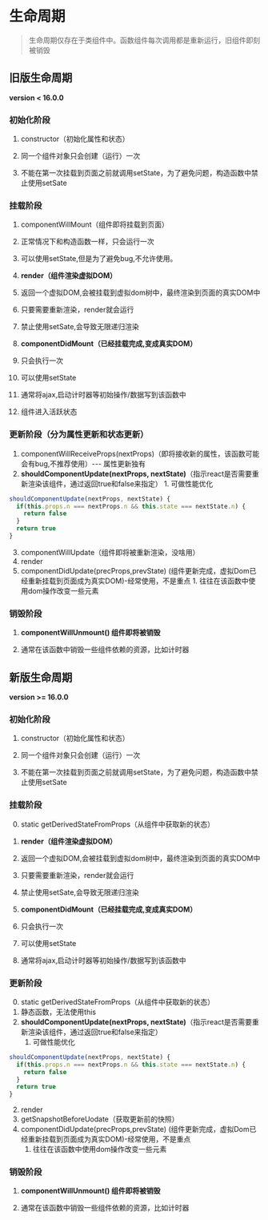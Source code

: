 # 生命周期

> 生命周期仅存在于类组件中。函数组件每次调用都是重新运行，旧组件即刻被销毁

## 旧版生命周期

**version < 16.0.0**

### 初始化阶段

1. constructor（初始化属性和状态）

  1. 同一个组件对象只会创建（运行）一次
  2. 不能在第一次挂载到页面之前就调用setState，为了避免问题，构造函数中禁止使用setSate


### 挂载阶段

1. componentWillMount（组件即将挂载到页面）

  1. 正常情况下和构造函数一样，只会运行一次
  2. 可以使用setState,但是为了避免bug,不允许使用。

2. **render（组件渲染虚拟DOM）**

  1. 返回一个虚拟DOM,会被挂载到虚拟dom树中，最终渲染到页面的真实DOM中
  2. 只要需要重新渲染，render就会运行
  3. 禁止使用setSate,会导致无限递归渲染

3. **componentDidMount（已经挂载完成,变成真实DOM）**

  1. 只会执行一次
  2. 可以使用setState
  3. 通常将ajax,启动计时器等初始操作/数据写到该函数中

4. 组件进入活跃状态

### 更新阶段（分为属性更新和状态更新）

  1. componentWillReceiveProps(nextProps)（即将接收新的属性，该函数可能会有bug,不推荐使用）--- 属性更新独有
  2. **shouldComponentUpdate(nextProps, nextState)**（指示react是否需要重新渲染该组件，通过返回true和false来指定）
    1. 可做性能优化
```js
shouldComponentUpdate(nextProps, nextState) {
  if(this.props.n === nextProps.n && this.state === nextState.n) {
    return false
  }
  return true
}
```
  3. componentWillUpdate（组件即将被重新渲染，没啥用）
  4. render
  5. componentDidUpdate(precProps,prevState) (组件更新完成，虚拟Dom已经重新挂载到页面成为真实DOM)-经常使用，不是重点
    1. 往往在该函数中使用dom操作改变一些元素

### 销毁阶段

1. **componentWillUnmount() 组件即将被销毁**

  1. 通常在该函数中销毁一些组件依赖的资源，比如计时器
  

## 新版生命周期

**version >= 16.0.0**

### 初始化阶段
1. constructor（初始化属性和状态）

  1. 同一个组件对象只会创建（运行）一次
  2. 不能在第一次挂载到页面之前就调用setState，为了避免问题，构造函数中禁止使用setSate

### 挂载阶段

0. static getDerivedStateFromProps（从组件中获取新的状态）

1. **render（组件渲染虚拟DOM）**

  1. 返回一个虚拟DOM,会被挂载到虚拟dom树中，最终渲染到页面的真实DOM中
  2. 只要需要重新渲染，render就会运行
  3. 禁止使用setSate,会导致无限递归渲染

2. **componentDidMount（已经挂载完成,变成真实DOM）**

  1. 只会执行一次
  2. 可以使用setState
  3. 通常将ajax,启动计时器等初始操作/数据写到该函数中

### 更新阶段

0. static getDerivedStateFromProps（从组件中获取新的状态）
  1. 静态函数，无法使用this
1. **shouldComponentUpdate(nextProps, nextState)**（指示react是否需要重新渲染该组件，通过返回true和false来指定）
    1. 可做性能优化
```js
shouldComponentUpdate(nextProps, nextState) {
  if(this.props.n === nextProps.n && this.state === nextState.n) {
    return false
  }
  return true
}
```
2. render
3. getSnapshotBeforeUodate（获取更新前的快照）
4. componentDidUpdate(precProps,prevState) (组件更新完成，虚拟Dom已经重新挂载到页面成为真实DOM)-经常使用，不是重点
    1. 往往在该函数中使用dom操作改变一些元素

### 销毁阶段

1. **componentWillUnmount() 组件即将被销毁**

  1. 通常在该函数中销毁一些组件依赖的资源，比如计时器